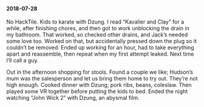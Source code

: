 #### 2018-07-28

No HackTile. Kids to karate with Dzung. I read “Kavalier and Clay” for a while, after finishing chores, and then got to work unblocking the drain in my bathroom. That worked, so checked other drains, and Jack’s needed some love too. Worked on that, but accidentally pressed down the plug so it couldn’t be removed. Ended up working for an hour, had to take everything apart and reassemble, then repeat when my first attempt leaked. Next time I’ll call a guy.

Out in the afternoon shopping for stools. Found a couple we like; Hudson’s mum was the salesperson and let us bring them home to try out. They’re not high enough. Cooked dinner with Dzung; pork ribs, beans, coleslaw. Then played some VR together before putting the kids to bed. Ended the night watching “John Wick 2” with Dzung, an abysmal film.